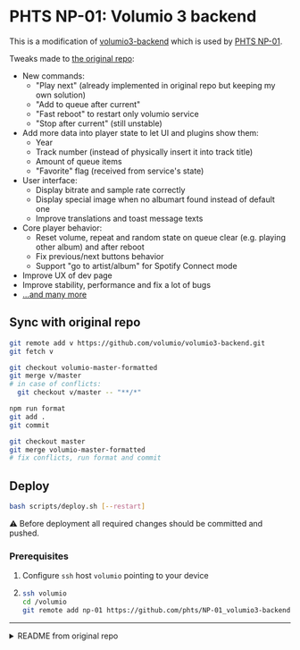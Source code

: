# PHTS NP-01: Volumio 3 backend

This is a modification of [volumio3-backend] which is used by [PHTS NP-01].

Tweaks made to [the original repo][volumio3-backend]:

- New commands:
  - "Play next" (already implemented in original repo but keeping my own solution)
  - "Add to queue after current"
  - "Fast reboot" to restart only volumio service
  - "Stop after current" (still unstable)
- Add more data into player state to let UI and plugins show them:
  - Year
  - Track number (instead of physically insert it into track title)
  - Amount of queue items
  - "Favorite" flag (received from service's state)
- User interface:
  - Display bitrate and sample rate correctly
  - Display special image when no albumart found instead of default one
  - Improve translations and toast message texts
- Core player behavior:
  - Reset volume, repeat and random state on queue clear (e.g. playing other album) and after reboot
  - Fix previous/next buttons behavior
  - Support "go to artist/album" for Spotify Connect mode
- Improve UX of dev page
- Improve stability, performance and fix a lot of bugs
- [...and many more][commits]

## Sync with original repo

```sh
git remote add v https://github.com/volumio/volumio3-backend.git
git fetch v

git checkout volumio-master-formatted
git merge v/master
# in case of conflicts:
  git checkout v/master -- "**/*"

npm run format
git add .
git commit

git checkout master
git merge volumio-master-formatted
# fix conflicts, run format and commit
```

## Deploy

```sh
bash scripts/deploy.sh [--restart]
```

:warning: Before deployment all required changes should be committed and pushed.

### Prerequisites

1. Configure `ssh` host `volumio` pointing to your device
2. ```sh
   ssh volumio
   cd /volumio
   git remote add np-01 https://github.com/phts/NP-01_volumio3-backend.git
   ```

[volumio3-backend]: https://github.com/volumio/volumio3-backend
[PHTS NP-01]: https://tsaryk.com/NP-01
[commits]: https://github.com/volumio/volumio3-backend/compare/master...phts:NP-01_volumio3-backend:master

---

<details>
<summary>README from original repo</summary>

[![Open Source Love](https://badges.frapsoft.com/os/v2/open-source.png?v=103)](https://github.com/ellerbrock/open-source-badges/)
[![License: GPL v3](https://img.shields.io/badge/License-GPLv3-blue.svg)](https://www.gnu.org/licenses/gpl-3.0)
[![Awesome](https://awesome.re/badge.svg)](https://github.com/thibmaek/awesome-raspberry-pi)
[![js-semistandard-style](https://img.shields.io/badge/code%20style-semistandard-brightgreen.svg?style=flat-square)](https://github.com/standard/semistandard)
[![Volumio](https://volumio.org/wp-content/uploads/2016/02/Volumio_logo_HD2000.jpg)](https://volumio.org)

## What is Volumio

Volumio is a Free and Open Source Linux Distribution, designed and fine-tuned exclusively for music playback. It runs on a variety of devices, typically small and cheap computers like the Raspberry PI, but also on low power PCs, notebooks or thin clients.

By flashing (installing) Volumio on any of this platforms, it will then become an headless Audiophile Music Player. Headless means that the only way to control it will be with another Mobile phone, computer or tablet.

This is made possible by Volumio’s UI: a web applications that runs on any device with a browser, and that allows an easy and intuitive control of your playback sessions. All communications between the webapp and Volumio will happen trough your home network.

## What's in this repo

This repository contains the source code of Volumio's Backend, which is a Node.Js application which:

- Manages running processes and daemons for audio playback
- Manages the system's vitals and configurations such as network, settings, lifecycle

## Other parts of Volumio

Volumio is made with several components, some of which are open-source. They are:

- [Volumio OS Build System ](https://github.com/volumio/volumio3-os)
- [Volumio Backend](https://github.com/volumio/volumio3-backend)
- [Volumio User interface](https://github.com/volumio/Volumio2-UI)

## Resources

Developers are welcome! Check out the resources:

- [Main documentation](https://developers.volumio.com)

</details>
